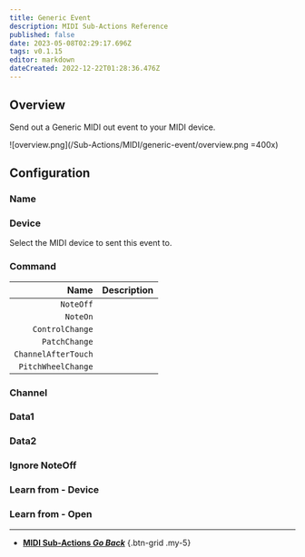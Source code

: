 ```yaml
---
title: Generic Event
description: MIDI Sub-Actions Reference
published: false
date: 2023-05-08T02:29:17.696Z
tags: v0.1.15
editor: markdown
dateCreated: 2022-12-22T01:28:36.476Z
---
```


## Overview
Send out a Generic MIDI out event to your MIDI device.

![overview.png](/Sub-Actions/MIDI/generic-event/overview.png =400x)

## Configuration
### Name
### Device
Select the MIDI device to sent this event to.

### Command
Name | Description
----:|:------------
`NoteOff` | 
`NoteOn` | 
`ControlChange` | 
`PatchChange` | 
`ChannelAfterTouch` | 
`PitchWheelChange` | 

### Channel
### Data1
### Data2
### Ignore NoteOff
### Learn from - Device
### Learn from - Open

---

- [<i class="mdi mdi-chevron-left"></i> **MIDI Sub-Actions *Go Back***](/Sub-Actions/MIDI)
{.btn-grid .my-5}